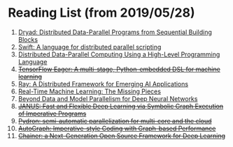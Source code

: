 # Reading List (from 2019/05/28)

1. [Dryad: Distributed Data-Parallel Programs from Sequential Building Blocks](https://www.microsoft.com/en-us/research/wp-content/uploads/2007/03/eurosys07.pdf)
1. [Swift: A language for distributed parallel scripting](http://citeseerx.ist.psu.edu/viewdoc/download?doi=10.1.1.720.8476&rep=rep1&type=pdf)
1. [Distributed Data-Parallel Computing Using a High-Level Programming Language](http://michaelisard.com/pubs/sigmod09.pdf)
1. ~~[TensorFlow Eager: A multi-stage, Python-embedded DSL for machine learning](https://www.sysml.cc/doc/2019/88.pdf)~~
1. [Ray: A Distributed Framework for Emerging AI Applications](https://arxiv.org/pdf/1712.05889.pdf)
1. [Real-Time Machine Learning: The Missing Pieces](https://arxiv.org/pdf/1703.03924.pdf)
1. [Beyond Data and Model Parallelism for Deep Neural Networks](https://arxiv.org/pdf/1807.05358.pdf)
1. ~~[JANUS: Fast and Flexible Deep Learning via Symbolic Graph Execution of Imperative Programs](https://arxiv.org/pdf/1812.01329.pdf)~~
1. ~~[Pydron: semi-automatic parallelization for multi-core and the cloud](http://citeseerx.ist.psu.edu/viewdoc/download?doi=10.1.1.1018.8549&rep=rep1&type=pdf)~~
1. ~~[AutoGraph: Imperative-style Coding with Graph-based Performance](https://arxiv.org/abs/1810.08061)~~
1. ~~[Chainer: a Next-Generation Open Source Framework for Deep Learning](http://learningsys.org/papers/LearningSys_2015_paper_33.pdf)~~

